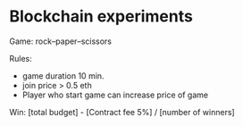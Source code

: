 # Blockchain experiments

Game: rock–paper–scissors

Rules:
* game duration 10 min.
* join price > 0.5 eth
* Player who start game can increase price of game

Win: [total budget] - [Contract fee 5%] / [number of winners]
